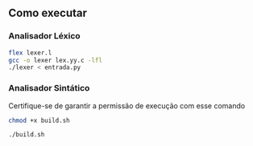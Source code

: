 ## Como executar

### Analisador Léxico

```bash
flex lexer.l
gcc -o lexer lex.yy.c -lfl
./lexer < entrada.py
```
### Analisador Sintático
Certifique-se de garantir a permissão de execução com esse comando 

```bash
chmod +x build.sh
```
```bash
./build.sh
```
